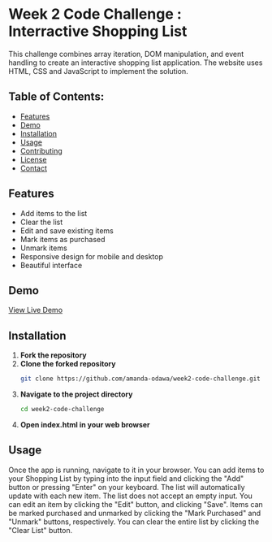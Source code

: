 # Week 2 Code Challenge : Interractive Shopping List
This challenge combines array iteration, DOM manipulation, and event handling to create an interactive shopping list application. The website uses HTML, CSS and JavaScript to implement the solution.

## Table of Contents:
- [Features](#features)
- [Demo](#demo)
- [Installation](#installation)
- [Usage](#usage)
- [Contributing](#contributing)
- [License](#license)
- [Contact](#contact)

## Features
- Add items to the list
- Clear the list
- Edit and save existing items
- Mark items as purchased
- Unmark items
- Responsive design for mobile and desktop
- Beautiful interface

## Demo
[View Live Demo](https://amanda-odawa.github.io/week2-code-challenge/)

## Installation
1. **Fork the repository**
2. **Clone the forked repository**
    ```bash
    git clone https://github.com/amanda-odawa/week2-code-challenge.git
    ```
3. **Navigate to the project directory**
    ```bash
    cd week2-code-challenge
    ```
4. **Open index.html in your web browser**

## Usage
Once the app is running, navigate to it in your browser. 
You can add items to your Shopping List by typing into the input field and clicking the "Add" button or pressing "Enter" on your keyboard. The list will automatically update with each new item. The list does not accept an empty input.
You can edit an item by clicking the "Edit" button, and clicking "Save".
Items can be marked purchased and unmarked by clicking the "Mark Purchased" and "Unmark" buttons, respectively.
You can clear the entire list by clicking the "Clear List" button.